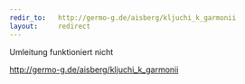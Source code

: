 ```yaml
---
redir_to:   http://germo-g.de/aisberg/kljuchi_k_garmonii
layout:     redirect
---
```

Umleitung funktioniert nicht

http://germo-g.de/aisberg/kljuchi_k_garmonii
